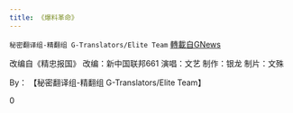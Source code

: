 ```yaml
---
title: 《爆料革命》
---
```

`秘密翻译组-精翻组 G-Translators/Elite Team` [轉載自GNews](https://gnews.org/zh-hans/1542506/)

改编自《精忠报国》
改编：新中国联邦661
演唱：文艺
制作：银龙
制片：文殊

By： 【秘密翻译组-精翻组 G-Translators/Elite Team】

0
